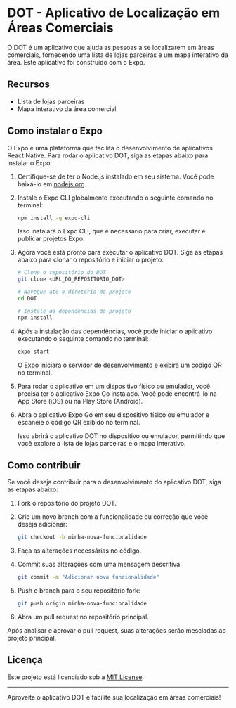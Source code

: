 # DOT - Aplicativo de Localização em Áreas Comerciais

O DOT é um aplicativo que ajuda as pessoas a se localizarem em áreas comerciais, fornecendo uma lista de lojas parceiras e um mapa interativo da área. Este aplicativo foi construído com o Expo.

## Recursos

- Lista de lojas parceiras
- Mapa interativo da área comercial

## Como instalar o Expo

O Expo é uma plataforma que facilita o desenvolvimento de aplicativos React Native. Para rodar o aplicativo DOT, siga as etapas abaixo para instalar o Expo:

1. Certifique-se de ter o Node.js instalado em seu sistema. Você pode baixá-lo em [nodejs.org](https://nodejs.org).

2. Instale o Expo CLI globalmente executando o seguinte comando no terminal:

   ```bash
   npm install -g expo-cli
   ```

   Isso instalará o Expo CLI, que é necessário para criar, executar e publicar projetos Expo.

3. Agora você está pronto para executar o aplicativo DOT. Siga as etapas abaixo para clonar o repositório e iniciar o projeto:

   ```bash
   # Clone o repositório do DOT
   git clone <URL_DO_REPOSITÓRIO_DOT>

   # Navegue até o diretório do projeto
   cd DOT

   # Instale as dependências do projeto
   npm install
   ```

4. Após a instalação das dependências, você pode iniciar o aplicativo executando o seguinte comando no terminal:

   ```bash
   expo start
   ```

   O Expo iniciará o servidor de desenvolvimento e exibirá um código QR no terminal.

5. Para rodar o aplicativo em um dispositivo físico ou emulador, você precisa ter o aplicativo Expo Go instalado. Você pode encontrá-lo na App Store (iOS) ou na Play Store (Android).

6. Abra o aplicativo Expo Go em seu dispositivo físico ou emulador e escaneie o código QR exibido no terminal.

   Isso abrirá o aplicativo DOT no dispositivo ou emulador, permitindo que você explore a lista de lojas parceiras e o mapa interativo.

## Como contribuir

Se você deseja contribuir para o desenvolvimento do aplicativo DOT, siga as etapas abaixo:

1. Fork o repositório do projeto DOT.

2. Crie um novo branch com a funcionalidade ou correção que você deseja adicionar:

   ```bash
   git checkout -b minha-nova-funcionalidade
   ```

3. Faça as alterações necessárias no código.

4. Commit suas alterações com uma mensagem descritiva:

   ```bash
   git commit -m "Adicionar nova funcionalidade"
   ```

5. Push o branch para o seu repositório fork:

   ```bash
   git push origin minha-nova-funcionalidade
   ```

6. Abra um pull request no repositório principal.

Após analisar e aprovar o pull request, suas alterações serão mescladas ao projeto principal.

## Licença

Este projeto está licenciado sob a [MIT License](LICENSE).

---

Aproveite o aplicativo DOT e facilite sua localização em áreas comerciais!

